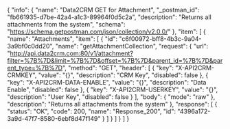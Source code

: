 {
  "info": {
    "name": "Data2CRM GET for Attachment",
    "_postman_id": "fb661935-d7be-42a4-a1c3-89964f0d5c2a",
    "description": "Returns all attachments from the system",
    "schema": "https://schema.getpostman.com/json/collection/v2.0.0/"
  },
  "item": [
    {
      "name": "Attachments",
      "item": [
        {
          "id": "c6f00972-bff8-4b3c-9a04-3a9bf0c0dd20",
          "name": "getAttachmentCollection",
          "request": {
            "url": "http://api.data2crm.com:80/v1/attachment?filter=%7B%7D&limit=%7B%7D&offset=%7B%7D&parent_id=%7B%7D&parent_type=%7B%7D",
            "method": "GET",
            "header": [
              {
                "key": "X-API2CRM-CRMKEY",
                "value": "{}",
                "description": "CRM Key",
                "disabled": false
              },
              {
                "key": "X-API2CRM-DATA-ENABLE",
                "value": "{}",
                "description": "Data Enable",
                "disabled": false
              },
              {
                "key": "X-API2CRM-USERKEY",
                "value": "{}",
                "description": "User Key",
                "disabled": false
              }
            ],
            "body": {
              "mode": "raw"
            },
            "description": "Returns all attachments from the system"
          },
          "response": [
            {
              "status": "OK",
              "code": 200,
              "name": "Response_200",
              "id": "4396a172-3a9d-47f7-8580-6ebf8d47f149"
            }
          ]
        }
      ]
    }
  ]
}